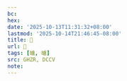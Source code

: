 ```yaml
---
bc:
hex:
date: '2025-10-13T11:31:32+08:00'
lastmod: '2025-10-14T21:46:45-08:00'
title: 󰩵
url: 󰩵
tags: [曥, 曥]
src: GHZR, DCCV
note:
---
```


